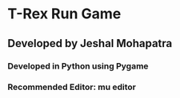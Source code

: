 # T-Rex Run Game
## Developed by Jeshal Mohapatra
### Developed in Python using Pygame
### Recommended Editor: mu editor

